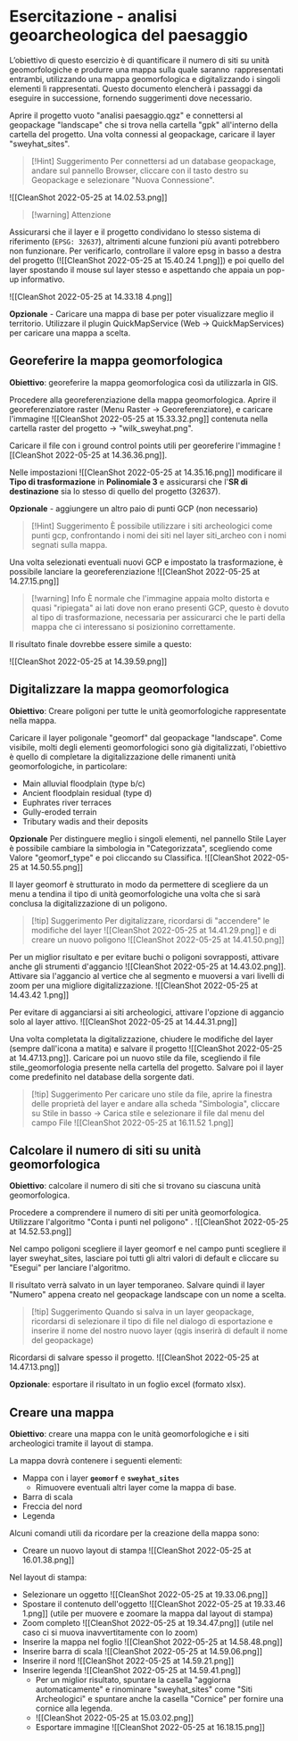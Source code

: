 # Esercitazione - analisi geoarcheologica del paesaggio
L’obiettivo di questo esercizio è di quantificare il numero di siti su unità geomorfologiche e produrre una mappa sulla quale saranno  rappresentati entrambi, utilizzando una mappa geomorfologica e digitalizzando i singoli elementi lì rappresentati. Questo documento elencherà i passaggi da eseguire in successione, fornendo suggerimenti dove necessario.

Aprire il progetto vuoto "analisi paesaggio.qgz" e connettersi al geopackage "landscape" che si trova nella cartella "gpk" all'interno della cartella del progetto.
Una volta connessi al geopackage, caricare il layer "sweyhat_sites".

> [!Hint] Suggerimento
> Per connettersi ad un database geopackage, andare sul pannello Browser, cliccare con il tasto destro su Geopackage e selezionare "Nuova Connessione".

![[CleanShot 2022-05-25 at 14.02.53.png]]



> [!warning] Attenzione
> 
Assicurarsi che il layer e il progetto condividano lo stesso sistema di riferimento (```EPSG: 32637```), altrimenti alcune funzioni più avanti potrebbero non funzionare. Per verificarlo, controllare il valore epsg in basso a destra del progetto (![[CleanShot 2022-05-25 at 15.40.24 1.png]]) e poi quello del layer spostando il mouse sul layer stesso e aspettando che appaia un pop-up informativo.

![[CleanShot 2022-05-25 at 14.33.18 4.png]]

**Opzionale** - Caricare una mappa di base per poter visualizzare meglio il territorio. Utilizzare il plugin QuickMapService (Web -> QuickMapServices) per caricare una mappa a scelta.


## Georeferire la mappa geomorfologica

**Obiettivo**:  georeferire la mappa geomorfologica così da utilizzarla in GIS. 

Procedere alla georeferenziazione della mappa geomorfologica. Aprire il georeferenziatore raster (Menu Raster -> Georeferenziatore), e caricare l'immagine ![[CleanShot 2022-05-25 at 15.33.32.png]]  contenuta nella cartella raster del progetto -> "wilk_sweyhat.png". 

Caricare il file con i ground control points utili per georeferire l'immagine ![[CleanShot 2022-05-25 at 14.36.36.png]].

Nelle impostazioni ![[CleanShot 2022-05-25 at 14.35.16.png]] modificare il **Tipo di trasformazione** in **Polinomiale 3** e assicurarsi che l'**SR di destinazione** sia lo stesso di quello del progetto (32637). 

**Opzionale** - aggiungere un altro paio di punti GCP (non necessario)
> [!Hint] Suggerimento
> È possibile utilizzare i siti archeologici come punti gcp, confrontando i nomi dei siti nel layer siti_archeo con i nomi segnati sulla mappa.

Una volta selezionati eventuali nuovi GCP e impostato la trasformazione, è possibile lanciare la georeferenziazione  ![[CleanShot 2022-05-25 at 14.27.15.png]]

> [!warning] Info
> È normale che l'immagine appaia molto distorta e quasi "ripiegata" ai lati dove non erano presenti GCP, questo è dovuto al tipo di trasformazione, necessaria per assicurarci che le parti della mappa che ci interessano si posizionino correttamente.

Il risultato finale dovrebbe essere simile a questo:

![[CleanShot 2022-05-25 at 14.39.59.png]]

## Digitalizzare la mappa geomorfologica

**Obiettivo**: Creare poligoni per tutte le unità geomorfologiche rappresentate nella mappa.

Caricare il layer poligonale "geomorf" dal geopackage "landscape". 
Come visibile, molti degli elementi geomorfologici sono già digitalizzati, l'obiettivo è quello di completare la digitalizzazione delle rimanenti unità geomorfologiche, in particolare:

- Main alluvial floodplain (type b/c)
- Ancient floodplain residual (type d)
- Euphrates river terraces
- Gully-eroded terrain
- Tributary wadis and their deposits


**Opzionale** Per distinguere meglio i singoli elementi, nel pannello Stile Layer è possibile cambiare la simbologia in "Categorizzata", scegliendo come Valore "geomorf_type" e poi cliccando su Classifica.
![[CleanShot 2022-05-25 at 14.50.55.png]]

Il layer geomorf è strutturato in modo da permettere di scegliere da un menu a tendina il tipo di unità geomorfologiche una volta che si sarà conclusa la digitalizzazione di un poligono.

> [!tip] Suggerimento
> Per digitalizzare, ricordarsi di "accendere" le modifiche del layer ![[CleanShot 2022-05-25 at 14.41.29.png]] e di creare un nuovo poligono ![[CleanShot 2022-05-25 at 14.41.50.png]]

Per un miglior risultato e per evitare buchi o poligoni sovrapposti, attivare anche gli strumenti d'aggancio ![[CleanShot 2022-05-25 at 14.43.02.png]]. Attivare sia l'aggancio al vertice  che al segmento e muoversi a vari livelli di zoom per una migliore digitalizzazione.
![[CleanShot 2022-05-25 at 14.43.42 1.png]]

Per evitare di agganciarsi ai siti archeologici, attivare l'opzione di aggancio solo al layer attivo.
![[CleanShot 2022-05-25 at 14.44.31.png]]

Una volta completata la digitalizzazione, chiudere le modifiche del layer (sempre dall'icona a matita) e salvare il progetto ![[CleanShot 2022-05-25 at 14.47.13.png]]. 
Caricare poi un nuovo stile da file, scegliendo il file stile_geomorfologia presente nella cartella del progetto. Salvare poi il layer come predefinito nel database della sorgente dati.

> [!tip] Suggerimento
>  Per caricare uno stile da file, aprire la finestra delle proprietà del layer e andare alla scheda "Simbologia", cliccare su Stile in basso -> Carica stile e selezionare il file dal menu del campo File ![[CleanShot 2022-05-25 at 16.11.52 1.png]]

## Calcolare il numero di siti su unità geomorfologica

**Obiettivo**:  calcolare il numero di siti che si trovano su ciascuna unità geomorfologica. 

Procedere a comprendere il numero di siti per unità geomorfologica.
Utilizzare l'algoritmo "Conta i punti nel poligono" .
![[CleanShot 2022-05-25 at 14.52.53.png]]

Nel campo poligoni scegliere il layer geomorf e nel campo punti scegliere il layer sweyhat_sites, lasciare poi tutti gli altri valori di default e cliccare su "Esegui" per lanciare l'algoritmo.

Il risultato verrà salvato in un layer temporaneo. Salvare quindi il layer "Numero" appena creato nel geopackage landscape con un nome a scelta.
> [!tip] Suggerimento
>  Quando si salva in un layer geopackage, ricordarsi di selezionare il tipo di file nel dialogo di esportazione e inserire il nome del nostro nuovo layer (qgis inserirà di default il nome del geopackage)

Ricordarsi di salvare spesso il progetto. ![[CleanShot 2022-05-25 at 14.47.13.png]]

**Opzionale**: esportare il risultato in un foglio excel (formato xlsx).

## Creare una mappa

**Obiettivo**:  creare una mappa con le unità geomorfologiche e i siti archeologici tramite il layout di stampa. 

La mappa dovrà contenere i seguenti elementi:
- Mappa con i layer **```geomorf```** e **```sweyhat_sites```**
	- Rimuovere eventuali altri layer come la mappa di base.
- Barra di scala
- Freccia del nord
- Legenda

Alcuni comandi utili da ricordare per la creazione della mappa sono:
- Creare un nuovo layout di stampa  ![[CleanShot 2022-05-25 at 16.01.38.png]]

Nel layout di stampa:
- Selezionare un oggetto ![[CleanShot 2022-05-25 at 19.33.06.png]]
- Spostare il contenuto dell'oggetto ![[CleanShot 2022-05-25 at 19.33.46 1.png]] (utile per muovere e zoomare la mappa dal layout di stampa)
- Zoom completo ![[CleanShot 2022-05-25 at 19.34.47.png]] (utile nel caso ci si muova inavvertitamente con lo zoom)
- Inserire la mappa nel foglio  ![[CleanShot 2022-05-25 at 14.58.48.png]]
- Inserire barra di scala  ![[CleanShot 2022-05-25 at 14.59.06.png]]
- Inserire il nord  ![[CleanShot 2022-05-25 at 14.59.21.png]]
- Inserire legenda  ![[CleanShot 2022-05-25 at 14.59.41.png]]
	- Per un miglior risultato, spuntare la casella "aggiorna automaticamente" e rinominare "sweyhat_sites" come "Siti Archeologici" e spuntare anche la casella "Cornice" per fornire una cornice alla legenda.
	- ![[CleanShot 2022-05-25 at 15.03.02.png]]
	- Esportare immagine  ![[CleanShot 2022-05-25 at 16.18.15.png]]